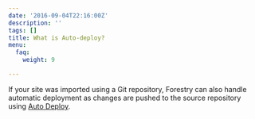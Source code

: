 ```yaml
---
date: '2016-09-04T22:16:00Z'
description: ''
tags: []
title: What is Auto-deploy?
menu:
  faq:
    weight: 9

---
```



If your site was imported using a Git repository, Forestry can also handle automatic deployment as changes are pushed to the source repository using [Auto Deploy](/docs/deployment-and-management/setting-up-deployment).